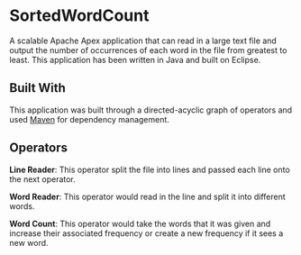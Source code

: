 # SortedWordCount
A scalable Apache Apex application that can read in a large text file and output the number of occurrences of each word in the file from greatest to least. This application has been written in Java and built on Eclipse.

## Built With
This application was built through a directed-acyclic graph of operators and used [Maven](https://maven.apache.org/) for dependency management.

## Operators
**Line Reader**: This operator split the file into lines and passed each line onto the next operator.

**Word Reader**: This operator would read in the line and split it into different words.

**Word Count**: This operator would take the words that it was given and increase their associated frequency or create a new frequency if it sees a new word.


